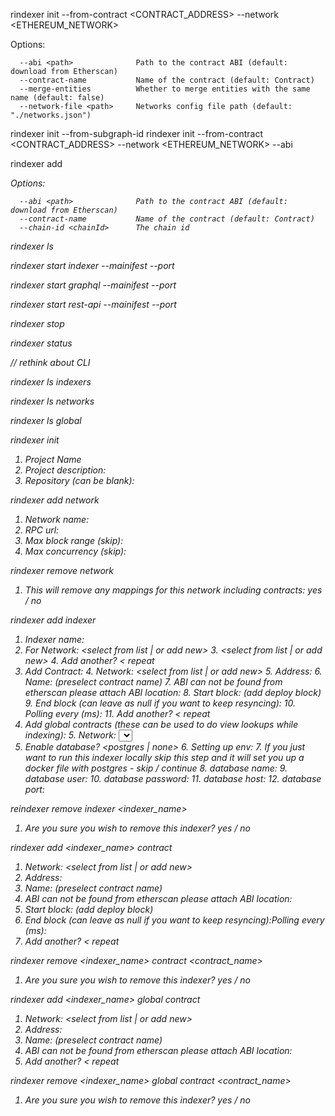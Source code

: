 rindexer init --from-contract <CONTRACT_ADDRESS> --network <ETHEREUM_NETWORK>

Options:

      --abi <path>              Path to the contract ABI (default: download from Etherscan)
      --contract-name           Name of the contract (default: Contract)
      --merge-entities          Whether to merge entities with the same name (default: false)
      --network-file <path>     Networks config file path (default: "./networks.json")

rindexer init --from-subgraph-id <id>
rindexer init --from-contract <CONTRACT_ADDRESS> --network <ETHEREUM_NETWORK> --abi <FILE>

rindexer add <address>

Options:

      --abi <path>              Path to the contract ABI (default: download from Etherscan)
      --contract-name           Name of the contract (default: Contract)
      --chain-id <chainId>      The chain id

rindexer ls

rindexer start indexer --mainifest <path> --port <port>

rindexer start graphql --mainifest <path> --port <port>

rindexer start rest-api --mainifest <path> --port <port>

rindexer stop <name>

rindexer status <name>

// rethink about CLI 

rindexer ls indexers

rindexer ls networks

rindexer ls global 

rindexer init 
1. Project Name
1. Project description: 
2. Repository (can be blank):

rindexer add network 
1. Network name:
2. RPC url:
3. Max block range (skip): 
4. Max concurrency (skip):

rindexer remove network <network>
1. This will remove any mappings for this network including contracts: yes / no

rindexer add indexer
1. Indexer name:
2. For Network: <select from list | or add new>
   3. <select from list | or add new>
   4. Add another? < repeat
3. Add Contract:
   4. Network: <select from list | or add new>
   5. Address: 
   6. Name: (preselect contract name)
   7. ABI can not be found from etherscan please attach ABI location: 
   8. Start block: (add deploy block)
   9. End block (can leave as null if you want to keep resyncing): 
   10. Polling every (ms): <block time>
   11. Add another? < repeat
4. Add global contracts (these can be used to do view lookups while indexing):
   5. Network: <select from list>
   6. Address:
   7. Name: (preselect contract name)
   8. ABI can not be found from etherscan please attach ABI location:
   9. Add another? repeat
5. Enable database? <postgres | none>
   6. Setting up env:
      7. If you just want to run this indexer locally skip this step and it will set you up a docker file with postgres - skip / continue
      8. database name:
      9. database user:
      10. database password:
      11. database host:
      12. database port: 

reindexer remove indexer <indexer_name>
1. Are you sure you wish to remove this indexer? yes / no

rindexer add <indexer_name> contract
1. Network: <select from list | or add new>
2. Address:
3. Name: (preselect contract name)
4. ABI can not be found from etherscan please attach ABI location:
5. Start block: (add deploy block)
6. End block (can leave as null if you want to keep resyncing):Polling every (ms): <block time>
7. Add another? < repeat

rindexer remove <indexer_name> contract <contract_name>
1. Are you sure you wish to remove this indexer? yes / no

rindexer add <indexer_name> global contract
1. Network: <select from list | or add new>
2. Address:
3. Name: (preselect contract name)
4. ABI can not be found from etherscan please attach ABI location:
5. Add another? < repeat

rindexer remove <indexer_name> global contract <contract_name>
1. Are you sure you wish to remove this indexer? yes / no
